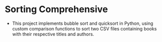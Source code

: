 # Sorting Comprehensive

- This project implements bubble sort and quicksort in Python, using custom comparison functions to sort two CSV files containing books with their respective titles and authors.
